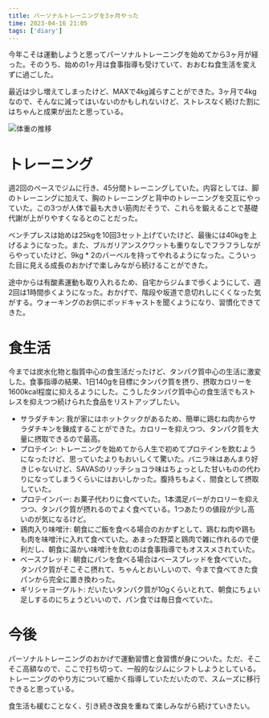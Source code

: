 ```yaml
---
title: パーソナルトレーニングを3ヶ月やった
time: 2023-04-16 21:05
tags: ['diary']
---
```


今年こそは運動しようと思ってパーソナルトレーニングを始めてから3ヶ月が経った。そのうち、始めの1ヶ月は食事指導も受けていて、おおむね食生活を変えずに過ごした。

最近は少し増えてしまったけど、MAXで4kg減らすことができた。3ヶ月で4kgなので、そんなに減ってはいないのかもしれないけど、ストレスなく続けた割にはちゃんと成果が出たと思っている。

![体重の推移](/posts/511/graph.png "体重の推移")

# トレーニング
週2回のペースでジムに行き、45分間トレーニングしていた。内容としては、脚のトレーニングに加えて、胸のトレーニングと背中のトレーニングを交互にやっていた。この3つが人体で最も大きい筋肉だそうで、これらを鍛えることで基礎代謝が上がりやすくなるとのことだった。

ベンチプレスは始めは25kgを10回3セット上げていたけど、最後には40kgを上げるようになった。また、ブルガリアンスクワットも重りなしでフラフラしながらやっていたけど、9kg * 2のバーベルを持ってやれるようになった。こういった目に見える成長のおかげで楽しみながら続けることができた。

途中からは有酸素運動も取り入れるため、自宅からジムまで歩くようにして、週2回は1時間歩くようになった。おかげで、階段や坂道で息切れしにくくなった気がする。ウォーキングのお供にポッドキャストを聞くようになり、習慣化できてきた。

# 食生活
今までは炭水化物と脂質中心の食生活だったけど、タンパク質中心の生活に激変した。食事指導の結果、1日140gを目標にタンパク質を摂り、摂取カロリーを1600kcal程度に抑えるようにした。こうしたタンパク質中心の食生活でもストレスを抑えつつ続けられた食品をリストアップしたい。

- サラダチキン: 我が家にはホットクックがあるため、簡単に鶏むね肉からサラダチキンを錬成することができた。カロリーを抑えつつ、タンパク質を大量に摂取できるので最高。
- プロテイン: トレーニングを始めてから人生で初めてプロテインを飲むようになったけど、思っていたよりもおいしくて驚いた。バニラ味はあんまり好きじゃないけど、SAVASのリッチショコラ味はちょっとした甘いものの代わりになってしまうくらいにはおいしかった。腹持ちもよく、間食として摂取していた。
- プロテインバー: お菓子代わりに食べていた。1本満足バーがカロリーを抑えつつ、タンパク質が摂れるのでよく食べている。1つあたりの値段が少し高いのが気になるけど。
- 鶏肉入り味噌汁: 朝食にご飯を食べる場合のおかずとして、鶏むね肉や鶏もも肉を味噌汁に入れて食べていた。あまった野菜と鶏肉で雑に作れるので便利だし、朝食に温かい味噌汁を飲むのは食事指導でもオススメされていた。
- ベースブレッド: 朝食にパンを食べる場合はベースブレッドを食べていた。タンパク質がそこそこ摂れて、ちゃんとおいしいので、今まで食べてきた食パンから完全に置き換わった。
- ギリシャヨーグルト: だいたいタンパク質が10gくらいとれて、朝食にちょい足しするのにちょうどいいので、パン食では毎日食べていた。

# 今後
パーソナルトレーニングのおかげで運動習慣と食習慣が身についた。ただ、そこそこ高額なので、ここで打ち切って、一般的なジムにシフトしようとしている。トレーニングのやり方について細かく指導していただいたので、スムーズに移行できると思っている。

食生活も緩むことなく、引き続き改良を重ねて楽しみながら続けていきたい。
